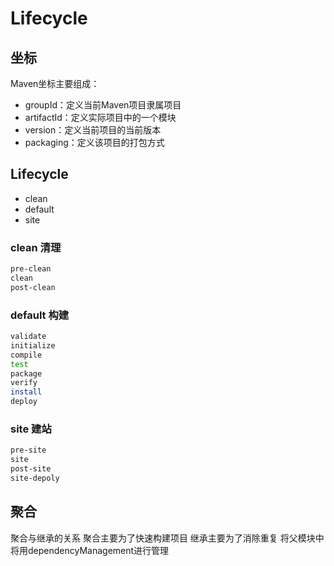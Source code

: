 # Lifecycle

## 坐标

Maven坐标主要组成：
- groupId：定义当前Maven项目隶属项目 
- artifactId：定义实际项目中的一个模块 
- version：定义当前项目的当前版本 
- packaging：定义该项目的打包方式 


## Lifecycle

- clean
- default
- site

### clean 清理

```bash
pre-clean
clean
post-clean
```

### default 构建

```bash
validate
initialize
compile
test
package
verify
install
deploy
```

### site 建站

```bash
pre-site
site
post-site
site-depoly
```

## 聚合

聚合与继承的关系
聚合主要为了快速构建项目
继承主要为了消除重复
将父模块中将用dependencyManagement进行管理

